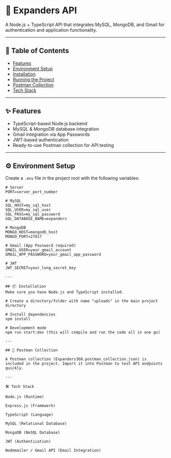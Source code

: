 # 🚀 Expanders API

A Node.js + TypeScript API that integrates MySQL, MongoDB, and Gmail for authentication and application functionality.  

---

## 📑 Table of Contents
- [Features](#-features)
- [Environment Setup](#-environment-setup)
- [Installation](#-installation)
- [Running the Project](#-running-the-project)
- [Postman Collection](#-postman-collection)
- [Tech Stack](#-tech-stack)

---

## ✨ Features
- TypeScript-based Node.js backend
- MySQL & MongoDB database integration
- Gmail integration via App Passwords
- JWT-based authentication
- Ready-to-use Postman collection for API testing

---

## ⚙️ Environment Setup

Create a `.env` file in the project root with the following variables:

```env
# Server
PORT=server_port_number

# MySQL
SQL_HOST=my_sql_host
SQL_USER=my_sql_user
SQL_PASS=my_sql_password
SQL_DATABASE_NAME=expanders

# MongoDB
MONGO_HOST=mongodb_host
MONGO_PORT=27017

# Gmail (App Password required)
GMAIL_USER=your_gmail_account
GMAIL_APP_PASSWORD=your_gmail_app_password

# JWT
JWT_SECRET=your_long_secret_key

---

## 📦 Installation
Make sure you have Node.js and TypeScript installed.

# Create a directory/folder with name "uploads" in the main project directory

# Install dependencies
npm install

# Development mode
npm run start:dev (this will compile and run the code all in one go)

---

## 🧪 Postman Collection

A Postman collection (Expanders360.postman_collection.json) is included in the project. Import it into Postman to test API endpoints quickly.

---

🛠️ Tech Stack

Node.js (Runtime)

Express.js (Framework)

TypeScript (Language)

MySQL (Relational Database)

MongoDB (NoSQL Database)

JWT (Authentication)

Nodemailer / Gmail API (Email Integration)

